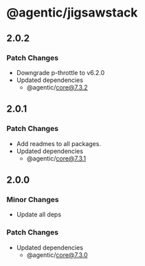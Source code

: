 # @agentic/jigsawstack

## 2.0.2

### Patch Changes

- Downgrade p-throttle to v6.2.0
- Updated dependencies
  - @agentic/core@7.3.2

## 2.0.1

### Patch Changes

- Add readmes to all packages.
- Updated dependencies
  - @agentic/core@7.3.1

## 2.0.0

### Minor Changes

- Update all deps

### Patch Changes

- Updated dependencies
  - @agentic/core@7.3.0
